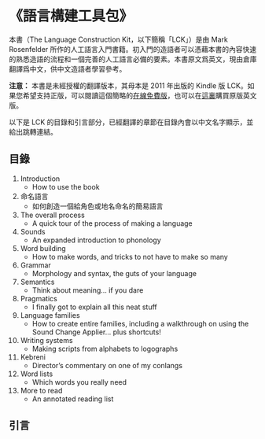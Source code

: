 # 《語言構建工具包》

本書（The Language Construction Kit，以下簡稱「LCK」）是由 Mark Rosenfelder 所作的人工語言入門書籍。初入門的造語者可以憑藉本書的內容快速的熟悉造語的流程和一個完善的人工語言必備的要素。本書原文爲英文，現由倉庫翻譯爲中文，供中文造語者學習參考。

**注意：**
本書是未經授權的翻譯版本，其母本是 2011 年出版的 Kindle 版 LCK。如果您希望支持正版，可以閱讀這個簡略的[在線免費版](http://zompist.com/kit.html)，也可以在[這裏](http://zompist.com/lckbook.html)購買原版英文版。

以下是 LCK 的目錄和引言部分，已經翻譯的章節在目錄內會以中文名字顯示，並給出跳轉連結。

## 目錄

1. Introduction
    - How to use the book
2. 命名語言
    - 如何創造一個給角色或地名命名的簡易語言
3. The overall process
    - A quick tour of the process of making a language
4. Sounds
    - An expanded introduction to phonology
5. Word building
    - How to make words, and tricks to not have to make so many
6. Grammar
    - Morphology and syntax, the guts of your language
7. Semantics
    - Think about meaning... if you dare
8. Pragmatics
    - I finally got to explain all this neat stuff
9. Language families
    - How to create entire families, including a walkthrough on using the Sound Change Applier... plus shortcuts!
10. Writing systems
    - Making scripts from alphabets to logographs
11. Kebreni
    - Director’s commentary on one of my conlangs
12. Word lists
    - Which words you really need
13. More to read
    - An annotated reading list

## 引言

